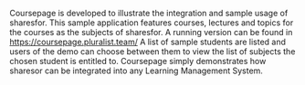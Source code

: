 Coursepage is developed to illustrate the integration and sample usage of sharesfor. 
This sample application features courses, lectures and topics for the courses as the subjects of sharesfor. 
A running version can be found in https://coursepage.pluralist.team/
A list of sample students are listed and users of the demo can choose between them to view the list of subjects the chosen student is entitled to. 
Coursepage simply demonstrates how sharesor can be integrated into any Learning Management System. 
